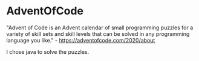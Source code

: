 # AdventOfCode
 "Advent of Code is an Advent calendar of small programming puzzles for a variety of skill sets and skill levels that can be solved in any programming language you like." - https://adventofcode.com/2020/about

I chose java to solve the puzzles.
